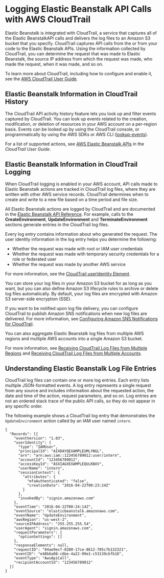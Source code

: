 # Logging Elastic Beanstalk API Calls with AWS CloudTrail<a name="AWSHowTo.cloudtrail"></a>

Elastic Beanstalk is integrated with CloudTrail, a service that captures all of the Elastic BeanstalkAPI calls and delivers the log files to an Amazon S3 bucket that you specify\. CloudTrail captures API calls from the or from your code to the Elastic Beanstalk APIs\. Using the information collected by CloudTrail, you can determine the request that was made to Elastic Beanstalk, the source IP address from which the request was made, who made the request, when it was made, and so on\. 

To learn more about CloudTrail, including how to configure and enable it, see the [AWS CloudTrail User Guide](http://docs.aws.amazon.com/awscloudtrail/latest/userguide/)\.

## Elastic Beanstalk Information in CloudTrail History<a name="elastic-beanstalk-info-in-cloudtrail-history"></a>

The CloudTrail API activity history feature lets you look up and filter events captured by CloudTrail\. You can look up events related to the creation, modification, or deletion of resources in your AWS account on a per\-region basis\. Events can be looked up by using the CloudTrail console, or programmatically by using the AWS SDKs or AWS CLI \([lookup\-events](http://docs.aws.amazon.com/cli/latest/reference/cloudtrail/lookup-events.html)\)\. 

For a list of supported actions, see [AWS Elastic Beanstalk APIs](http://docs.aws.amazon.com/awscloudtrail/latest/userguide/view-cloudtrail-events-supported-services.html#view-cloudtrail-events-supported-apis-elasticbeanstalk) in the *CloudTrail User Guide*\.

## Elastic Beanstalk Information in CloudTrail Logging<a name="elastic-beanstalk-info-in-cloudtrail-logging"></a>

When CloudTrail logging is enabled in your AWS account, API calls made to Elastic Beanstalk actions are tracked in CloudTrail log files, where they are written with other AWS service records\. CloudTrail determines when to create and write to a new file based on a time period and file size\.

All Elastic Beanstalk actions are logged by CloudTrail and are documented in the [Elastic Beanstalk API Reference](http://docs.aws.amazon.com/elasticbeanstalk/latest/api/)\. For example, calls to the **CreateEnvironment**, **UpdateEnvironment** and **TerminateEnvironment** sections generate entries in the CloudTrail log files\. 

Every log entry contains information about who generated the request\. The user identity information in the log entry helps you determine the following: 
+ Whether the request was made with root or IAM user credentials
+ Whether the request was made with temporary security credentials for a role or federated user
+ Whether the request was made by another AWS service

For more information, see the [CloudTrail userIdentity Element](http://docs.aws.amazon.com/awscloudtrail/latest/userguide/cloudtrail-event-reference-user-identity.html)\.

You can store your log files in your Amazon S3 bucket for as long as you want, but you can also define Amazon S3 lifecycle rules to archive or delete log files automatically\. By default, your log files are encrypted with Amazon S3 server\-side encryption \(SSE\)\.

If you want to be notified upon log file delivery, you can configure CloudTrail to publish Amazon SNS notifications when new log files are delivered\. For more information, see [Configuring Amazon SNS Notifications for CloudTrail](http://docs.aws.amazon.com/awscloudtrail/latest/userguide/getting_notifications_top_level.html)\.

You can also aggregate Elastic Beanstalk log files from multiple AWS regions and multiple AWS accounts into a single Amazon S3 bucket\. 

For more information, see [Receiving CloudTrail Log Files from Multiple Regions](http://docs.aws.amazon.com/awscloudtrail/latest/userguide/cloudtrail-receive-logs-from-multiple-accounts.html) and [Receiving CloudTrail Log Files from Multiple Accounts](http://docs.aws.amazon.com/awscloudtrail/latest/userguide/cloudtrail-receive-logs-from-multiple-accounts.html)\.

## Understanding Elastic Beanstalk Log File Entries<a name="understanding-elastic-beanstalk-entries"></a>

CloudTrail log files can contain one or more log entries\. Each entry lists multiple JSON\-formatted events\. A log entry represents a single request from any source and includes information about the requested action, the date and time of the action, request parameters, and so on\. Log entries are not an ordered stack trace of the public API calls, so they do not appear in any specific order\.

The following example shows a CloudTrail log entry that demonstrates the `UpdateEnvironment` action called by an IAM user named `intern`\.

```
{
  "Records": [{
    "eventVersion": "1.03",
    "userIdentity": {
      "type": "IAMUser",
      "principalId": "AIXDAYQEXAMPLEUMLYNGL",
      "arn": "arn:aws:iam::123456789012:user/intern",
      "accountId": "123456789012",
      "accessKeyId": "ASXIAGXEXAMPLEQULKNXV",
      "userName": "intern",
      "sessionContext": {
        "attributes": {
          "mfaAuthenticated": "false",
          "creationDate": "2016-04-22T00:23:24Z"
        }
      },
      "invokedBy": "signin.amazonaws.com"
    },
    "eventTime": "2016-04-22T00:24:14Z",
    "eventSource": "elasticbeanstalk.amazonaws.com",
    "eventName": "UpdateEnvironment",
    "awsRegion": "us-west-2",
    "sourceIPAddress": "255.255.255.54",
    "userAgent": "signin.amazonaws.com",
    "requestParameters": {
      "optionSettings": []
    },
    "responseElements": null,
    "requestID": "84ae9ecf-0280-17ce-8612-705c7b132321",
    "eventID": "e48b6a08-c6be-4a22-99e1-c53139cbfb18",
    "eventType": "AwsApiCall",
    "recipientAccountId": "123456789012"
  }]
}
```